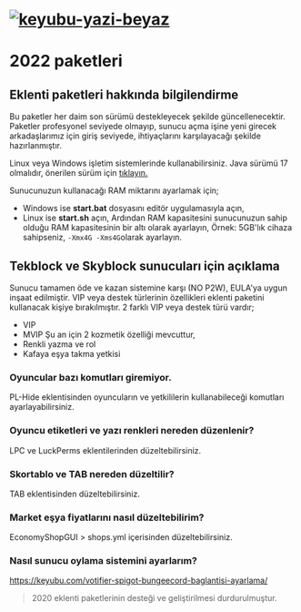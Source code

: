 # [![keyubu-yazi-beyaz](https://user-images.githubusercontent.com/47111280/164741112-6fddad44-e229-4429-b27b-0b955aa3ca0b.png)](https://keyubu.com)

# 2022 paketleri

## Eklenti paketleri hakkında bilgilendirme
Bu paketler her daim son sürümü destekleyecek şekilde güncellenecektir. Paketler profesyonel seviyede olmayıp, sunucu açma işine yeni girecek arkadaşlarımız için giriş seviyede, ihtiyaçlarını karşılayacağı şekilde hazırlanmıştır.

Linux veya Windows işletim sistemlerinde kullanabilirsiniz.
Java sürümü 17 olmalıdır, önerilen sürüm için [tıklayın.](https://www.azul.com/downloads/?version=java-17-lts&architecture=x86-64-bit&package=jre)

Sunucunuzun kullanacağı RAM miktarını ayarlamak için;
- Windows ise **start.bat** dosyasını editör uygulamasıyla açın,
- Linux ise **start.sh** açın,
Ardından RAM kapasitesini sunucunuzun sahip olduğu RAM kapasitesinin bir altı olarak ayarlayın,
Örnek: 5GB'lık cihaza sahipseniz, `-Xmx4G -Xms4G`olarak ayarlayın.

## Tekblock ve Skyblock sunucuları için açıklama
Sunucu tamamen öde ve kazan sistemine karşı (NO P2W), EULA'ya uygun inşaat edilmiştir. VIP veya destek türlerinin özellikleri eklenti paketini kullanacak kişiye bırakılmıştır.
2 farklı VIP veya destek türü vardır;
- VIP
- MVIP
Şu an için 2 kozmetik özelliği mevcuttur,
- Renkli yazma ve rol
- Kafaya eşya takma yetkisi

### Oyuncular bazı komutları giremiyor.
PL-Hide eklentisinden oyuncuların ve yetkililerin kullanabileceği komutları ayarlayabilirsiniz.

### Oyuncu etiketleri ve yazı renkleri nereden düzenlenir?
LPC ve LuckPerms eklentilerinden düzeltebilirsiniz.

### Skortablo ve TAB nereden düzeltilir?
TAB eklentisinden düzeltebilirsiniz.

### Market eşya fiyatlarını nasıl düzeltebilirim?
EconomyShopGUI > shops.yml içerisinden düzeltebilirsiniz.

### Nasıl sunucu oylama sistemini ayarlarım?
https://keyubu.com/votifier-spigot-bungeecord-baglantisi-ayarlama/

> 2020 eklenti paketlerinin desteği ve geliştirilmesi durdurulmuştur.
